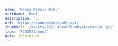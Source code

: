 ```yaml
---
name: 'Nanna Debois Buhl'
sortName: 'Buhl'
description: '...'
url: 'https://nannadeboisbuhl.net/'
thumbUrl: '/assets/2021_AboutThumbs/AvatarCat.jpg'
tags: 'PCD2021about'
date: 1958-01-01
---
```

